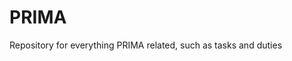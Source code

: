 # PRIMA
Repository for everything PRIMA related, such as tasks and duties

[Profile description]: https://louiskuhnt.github.io/PRIMA/profile_description/steckbrief.html

